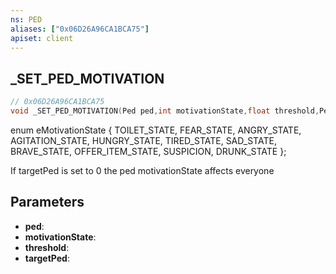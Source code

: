 ```yaml
---
ns: PED
aliases: ["0x06D26A96CA1BCA75"]
apiset: client
---
```

## _SET_PED_MOTIVATION

```c
// 0x06D26A96CA1BCA75
void _SET_PED_MOTIVATION(Ped ped,int motivationState,float threshold,Ped targetPed);
```

enum eMotivationState
{
	TOILET_STATE,
	FEAR_STATE,
	ANGRY_STATE,
	AGITATION_STATE,
	HUNGRY_STATE,
	TIRED_STATE,
	SAD_STATE,
	BRAVE_STATE,
	OFFER_ITEM_STATE,
	SUSPICION,
	DRUNK_STATE
};

If targetPed is set to 0 the ped motivationState affects everyone

## Parameters
* **ped**:
* **motivationState**:
* **threshold**:
* **targetPed**:
